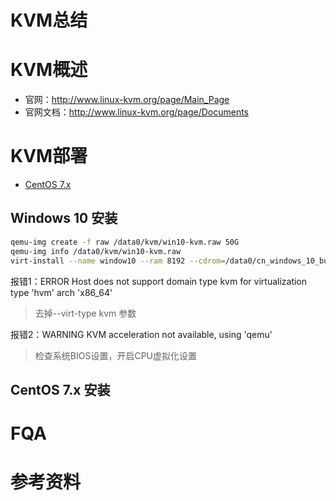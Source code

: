 # KVM总结
# KVM概述
- 官网：http://www.linux-kvm.org/page/Main_Page
- 官网文档：http://www.linux-kvm.org/page/Documents

# KVM部署
- [CentOS 7.x](http://linux.dell.com/files/whitepapers/KVM_Virtualization_in_RHEL_7_Made_Easy.pdf)
## Windows 10 安装
``` bash
qemu-img create -f raw /data0/kvm/win10-kvm.raw 50G
qemu-img info /data0/kvm/win10-kvm.raw
virt-install --name window10 --ram 8192 --cdrom=/data0/cn_windows_10_business_editions_version_1803_updated_march_2018_x64_dvd_12063730.iso --boot cdrom --cpu core2duo --network bridge=br0,model='e1000' --graphics vnc,listen=0.0.0.0 --disk path=/data0/kvm/win10-kvm.raw,bus='ide' --noautoconsole --os-type=windows
```
报错1：ERROR    Host does not support domain type kvm for virtualization type 'hvm' arch 'x86_64'
> 去掉--virt-type kvm 参数

报错2：WARNING  KVM acceleration not available, using 'qemu'
> 检查系统BIOS设置，开启CPU虚拟化设置

## CentOS 7.x 安装
# FQA
# 参考资料
